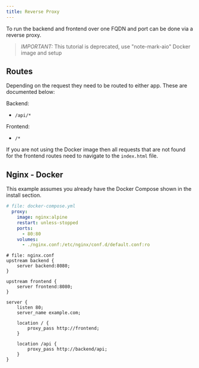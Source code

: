 ```yaml
---
title: Reverse Proxy
---
```

To run the backend and frontend over one FQDN and port can be done via a reverse proxy.

> *IMPORTANT:* This tutorial is deprecated, use "note-mark-aio" Docker image and setup

## Routes
Depending on the request they need to be routed to either app. These are documented below:

Backend:

- `/api/*`

Frontend:

- `/*`

If you are not using the Docker image then all requests that are not found for the frontend routes need to navigate to the `index.html` file.

## Nginx - Docker
This example assumes you already have the Docker Compose shown in the install section.

```yaml
# file: docker-compose.yml
  proxy:
    image: nginx:alpine
    restart: unless-stopped
    ports:
      - 80:80
    volumes:
      - ./nginx.conf:/etc/nginx/conf.d/default.conf:ro
```

```properties
# file: nginx.conf
upstream backend {
    server backend:8080;
}

upstream frontend {
    server frontend:8080;
}

server {
    listen 80;
    server_name example.com;

    location / {
        proxy_pass http://frontend;
    }

    location /api {
        proxy_pass http://backend/api;
    }
}
```
